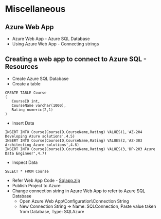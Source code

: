 # Miscellaneous
## Azure Web App
- Azure Web App - Azure SQL Database
- Using Azure Web App - Connecting strings


## Creating a web app to connect to Azure SQL - Resources
- Create Azure SQL Database
- Create a table
```
CREATE TABLE Course
(
   CourseID int,
   CourseName varchar(1000),
   Rating numeric(2,1)
)
```

- Insert Data
```
INSERT INTO Course(CourseID,CourseName,Rating) VALUES(1,'AZ-204 Developing Azure solutions',4.5)
INSERT INTO Course(CourseID,CourseName,Rating) VALUES(2,'AZ-303 Architecting Azure solutions',4.6)
INSERT INTO Course(CourseID,CourseName,Rating) VALUES(3,'DP-203 Azure Data Engineer',4.7)
```

- Inspect Data
```
SELECT * FROM Course
```

- Refer Web App Code - [Sqlapp.zip](Sqlapp.zip)
- Publish Project to Azure
- Change connection string in Azure Web App to refer to Azure SQL Database
  - Open Azure Web App\Configuration\Connection String
  - New Connection String -> Name: SQLConnection, Paste value taken from Database, Type: SQLAzure
